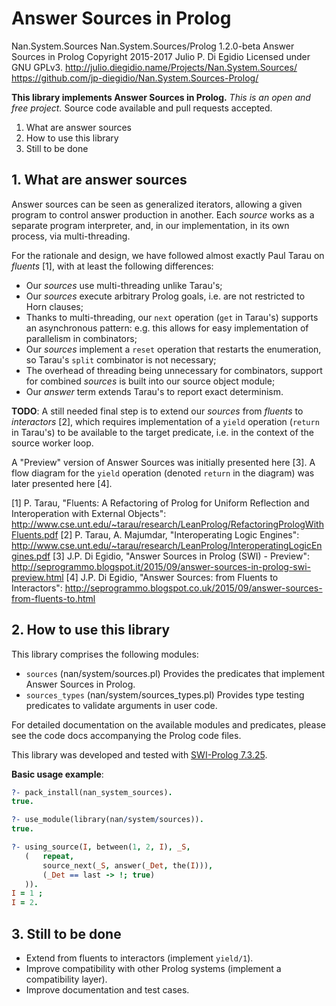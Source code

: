 # Answer Sources in Prolog

Nan.System.Sources
Nan.System.Sources/Prolog 1.2.0-beta
Answer Sources in Prolog
Copyright 2015-2017 Julio P. Di Egidio
Licensed under GNU GPLv3.
http://julio.diegidio.name/Projects/Nan.System.Sources/
https://github.com/jp-diegidio/Nan.System.Sources-Prolog/

**This library implements Answer Sources in Prolog.**
*This is an open and free project.*
Source code available and pull requests accepted.

  1. What are answer sources
  2. How to use this library
  3. Still to be done

## 1. What are answer sources

Answer sources can be seen as generalized iterators, allowing a given
program to control answer production in another. Each _source_ works as a
separate program interpreter, and, in our implementation, in its own
process, via multi-threading.

For the rationale and design, we have followed almost exactly Paul Tarau on
_fluents_ [1], with at least the following differences:

- Our _sources_ use multi-threading unlike Tarau's;
- Our _sources_ execute arbitrary Prolog goals, i.e. are not restricted
  to Horn clauses;
- Thanks to multi-threading, our `next` operation (`get` in Tarau's)
  supports an asynchronous pattern: e.g. this allows for easy
  implementation of parallelism in combinators;
- Our _sources_ implement a `reset` operation that restarts the
  enumeration, so Tarau's `split` combinator is not necessary;
- The overhead of threading being unnecessary for combinators, support
  for combined _sources_ is built into our source object module;
- Our _answer_ term extends Tarau's to report exact determinism.

**TODO**: A still needed final step is to extend our _sources_ from _fluents_
to _interactors_ [2], which requires implementation of a `yield` operation
(`return` in Tarau's) to be available to the target predicate, i.e. in the
context of the source worker loop.

A "Preview" version of Answer Sources was initially presented here [3].
A flow diagram for the `yield` operation (denoted `return` in the diagram)
was later presented here [4].

[1] P. Tarau, "Fluents: A Refactoring of Prolog for Uniform Reflection
and Interoperation with External Objects":
<http://www.cse.unt.edu/~tarau/research/LeanProlog/RefactoringPrologWithFluents.pdf>
[2] P. Tarau, A. Majumdar, "Interoperating Logic Engines":
<http://www.cse.unt.edu/~tarau/research/LeanProlog/InteroperatingLogicEngines.pdf>
[3] J.P. Di Egidio, "Answer Sources in Prolog (SWI) - Preview":
<http://seprogrammo.blogspot.it/2015/09/answer-sources-in-prolog-swi-preview.html>
[4] J.P. Di Egidio, "Answer Sources: from Fluents to Interactors":
<http://seprogrammo.blogspot.co.uk/2015/09/answer-sources-from-fluents-to.html>

## 2. How to use this library

This library comprises the following modules:

  - `sources` (nan/system/sources.pl)
    Provides the predicates that implement Answer Sources in Prolog.
  - `sources_types` (nan/system/sources_types.pl)
    Provides type testing predicates to validate arguments in user code.

For detailed documentation on the available modules and predicates, please
see the code docs accompanying the Prolog code files.

This library was developed and tested with [SWI-Prolog 7.3.25](<http://www.swi-prolog.org/>).

**Basic usage example**:

```prolog
?- pack_install(nan_system_sources).
true.

?- use_module(library(nan/system/sources)).
true.

?- using_source(I, between(1, 2, I), _S,
   (   repeat,
       source_next(_S, answer(_Det, the(I))),
       (_Det == last -> !; true)
   )).
I = 1 ;
I = 2.
```

## 3. Still to be done

  - Extend from fluents to interactors (implement `yield/1`).
  - Improve compatibility with other Prolog systems (implement a
    compatibility layer).
  - Improve documentation and test cases.
